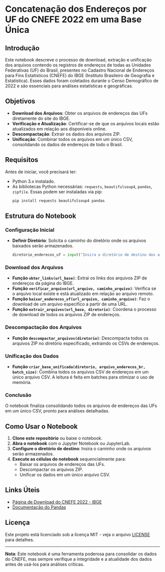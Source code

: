 # Concatenação dos Endereços por UF do CNEFE 2022 em uma Base Única

## Introdução

Este notebook descreve o processo de download, extração e unificação dos arquivos contendo os registros de endereços de todas as Unidades Federativas (UF) do Brasil, presentes no Cadastro Nacional de Endereços para Fins Estatísticos (CNEFE) do IBGE (Instituto Brasileiro de Geografia e Estatística). Esses dados foram coletados durante o Censo Demográfico de 2022 e são essenciais para análises estatísticas e geográficas.

## Objetivos

- **Download dos Arquivos**: Obter os arquivos de endereços das UFs diretamente do site do IBGE.
- **Verificação e Atualização**: Certificar-se de que os arquivos locais estão atualizados em relação aos disponíveis online.
- **Descompactação**: Extrair os dados dos arquivos ZIP.
- **Unificação**: Combinar todos os arquivos em um único CSV, consolidando os dados de endereços de todo o Brasil.

## Requisitos

Antes de iniciar, você precisará ter:

- Python 3.x instalado.
- As bibliotecas Python necessárias: `requests`, `beautifulsoup4`, `pandas`, `zipfile`. Essas podem ser instaladas via pip:
  ```bash
  pip install requests beautifulsoup4 pandas
  ```

## Estrutura do Notebook

### Configuração Inicial

- **Definir Diretório**: Solicita o caminho do diretório onde os arquivos baixados serão armazenados.
  ```python
  diretorio_enderecos_uf = input("Insira o diretório de destino dos arquivos a serem baixados: ")
  ```

### Download dos Arquivos

- **Função `obter_links(url_base)`**: Extrai os links dos arquivos ZIP de endereços da página do IBGE.
- **Função `verificar_arquivo(url_arquivo, caminho_arquivo)`**: Verifica se o arquivo local existe e está atualizado em relação ao arquivo remoto.
- **Função `baixar_enderecos_uf(url_arquivo, caminho_arquivo)`**: Faz o download de um arquivo específico a partir de uma URL.
- **Função `extrair_arquivos(url_base, diretorio)`**: Coordena o processo de download de todos os arquivos ZIP de endereços.

### Descompactação dos Arquivos

- **Função `descompactar_arquivos(diretorio)`**: Descompacta todos os arquivos ZIP no diretório especificado, extraindo os CSVs de endereços.

### Unificação dos Dados

- **Função `criar_base_unificada(diretorio, arquivo_enderecos_br, batch_size)`**: Combina todos os arquivos CSV de endereços em um único arquivo CSV. A leitura é feita em batches para otimizar o uso de memória.

### Conclusão

O notebook finaliza consolidando todos os arquivos de endereços das UFs em um único CSV, pronto para análises detalhadas.

## Como Usar o Notebook

1. **Clone este repositório** ou baixe o notebook.
2. **Abra o notebook** com o Jupyter Notebook ou JupyterLab.
3. **Configure o diretório de destino**: Insira o caminho onde os arquivos serão armazenados.
4. **Execute as células do notebook** sequencialmente para:
   - Baixar os arquivos de endereços das UFs.
   - Descompactar os arquivos ZIP.
   - Unificar os dados em um único arquivo CSV.

## Links Úteis

- [Página de Download do CNEFE 2022 - IBGE](https://www.ibge.gov.br/estatisticas/sociais/populacao/38734-cadastro-nacional-de-enderecos-para-fins-estatisticos.html?=&t=downloads)
- [Documentação do Pandas](https://pandas.pydata.org/pandas-docs/stable/)

## Licença

Este projeto está licenciado sob a licença MIT - veja o arquivo [LICENSE](LICENSE) para detalhes.

---

**Nota**: Este notebook é uma ferramenta poderosa para consolidar os dados do CNEFE, mas sempre verifique a integridade e a atualidade dos dados antes de usá-los para análises críticas.

```
